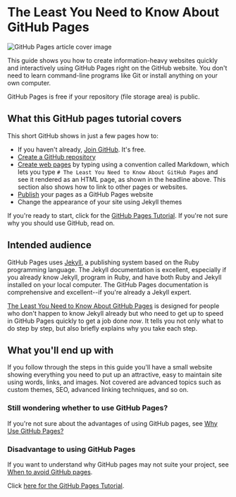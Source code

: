 # The Least You Need to Know About GitHub Pages

![GitHub Pages article cover image](/assets/img/metabuzz-ghpages-cover.png)

This guide shows you how to create information-heavy websites quickly 
and interactively using GitHub Pages right on the GitHub website. You
don't need to learn command-line programs like Git or install anything
on your own computer.

GitHub Pages is free if your repository (file storage area) is public.

## What this GitHub pages tutorial covers

This short GitHub shows in just a few pages how to:

* If you haven't already, [Join GitHub](https://github.com/join). It's free.
* [Create a GitHub repository](start-here.md)
* [Create web pages](new-page.md) by typing using a convention called Markdown, which lets
you type `# The Least You Need to Know About GitHub Pages` and see it 
rendered as an HTML page, as shown in the headline above. This section also
shows how to link to other pages or websites.
* [Publish](enable-github-pages.md) your pages as a GitHub Pages website
* Change the appearance of your site using Jekyll themes

If you're ready to start, click for the [GitHub Pages Tutorial](README.md).
If you're not sure why you should use GitHub, read on.

## Intended audience

GitHub Pages uses [Jekyll](https://jekyllrb.com), a publishing system based on the Ruby programming language. The Jekyll documentation is excellent, especially if you already know Jekyll, program in Ruby, and have both Ruby and Jekyll installed on your local computer. The GitHub Pages documentation is comprehensive and excellent--if you're already a Jekyll expert.

[The Least You Need to Know About GitHub Pages](start-here.md) is designed for people who don't happen to know Jekyll already but who need to get up to speed in GitHub Pages quickly to get a job done *now*. It tells you not only what to do step by step,
but also briefly explains why you take each step.

## What you'll end up with

If you follow through the steps in this guide you'll have a small website showing everything you need to put up an attractive, easy to maintain site using words, links, and images. Not covered are advanced topics such as custom themes, SEO, advanced linking techniques, and so on.

### Still wondering whether to use GitHub Pages?

If you're not sure about the advantages of using GitHub pages, see [Why Use GitHub Pages?](github-pages-advantages.md)

### Disadvantage to using GitHub Pages

If you want to understand why GitHub pages may not suite your project, see [When to avoid GitHub pages](github-pages-disadvantages.md).

Click [here for the GitHub Pages Tutorial](README.md).

